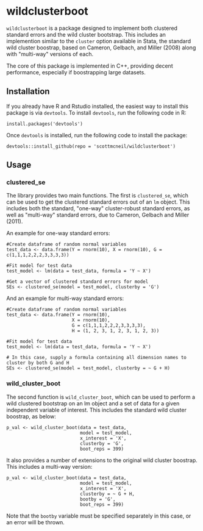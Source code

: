
<!-- README.md is generated from README.Rmd. Please edit that file -->
wildclusterboot
===============

`wildclusterboot` is a package designed to implement both clustered standard errors and the wild cluster bootstrap. This includes an implemention similar to the `cluster` option available in Stata, the standard wild cluster boostrap, based on Cameron, Gelbach, and Miller (2008) along with "multi-way" versions of each.

The core of this package is implemented in C++, providing decent performance, especially if boostrapping large datasets.

Installation
------------

If you already have R and Rstudio installed, the easiest way to install this package is via `devtools`. To install `devtools`, run the following code in R:

    install.packages('devtools')

Once `devtools` is installed, run the following code to install the package:

    devtools::install_github(repo = 'scottmcneil/wildclusterboot')

Usage
-----

### clustered\_se

The library provides two main functions. The first is `clustered_se`, which can be used to get the clustered standard errors out of an `lm` object. This includes both the standard, "one-way" cluster-robust standard errors, as well as "multi-way" standard errors, due to Cameron, Gelbach and Miller (2011).

An example for one-way standard errors:

    #Create dataframe of random normal variables
    test_data <- data.frame(Y = rnorm(10), X = rnorm(10), G = c(1,1,1,2,2,2,3,3,3,3))

    #Fit model for test data
    test_model <- lm(data = test_data, formula = 'Y ~ X')

    #Get a vector of clustered standard errors for model
    SEs <- clustered_se(model = test_model, clusterby = 'G')

And an example for multi-way standard errors:

    #Create dataframe of random normal variables
    test_data <- data.frame(Y = rnorm(10),
                            X = rnorm(10),
                            G = c(1,1,1,2,2,2,3,3,3,3),
                            H = (1, 2, 3, 1, 2, 3, 1, 2, 3))

    #Fit model for test data
    test_model <- lm(data = test_data, formula = 'Y ~ X')

    # In this case, supply a formula containing all dimension names to cluster by both G and H
    SEs <- clustered_se(model = test_model, clusterby = ~ G + H)

### wild\_cluster\_boot

The second function is `wild_cluster_boot`, which can be used to perform a wild clustered bootstrap on an lm object and a set of data for a given independent variable of interest. This includes the standard wild cluster boostrap, as below:

    p_val <- wild_cluster_boot(data = test_data,
                               model = test_model,
                               x_interest = 'X',
                               clusterby = 'G',
                               boot_reps = 399)

It also provides a number of extensions to the original wild cluster boostrap. This includes a multi-way version:

    p_val <- wild_cluster_boot(data = test_data,
                               model = test_model,
                               x_interest = 'X',
                               clusterby = ~ G + H,
                               bootby = 'G',
                               boot_reps = 399)

Note that the `bootby` variable must be specified separately in this case, or an error will be thrown.
